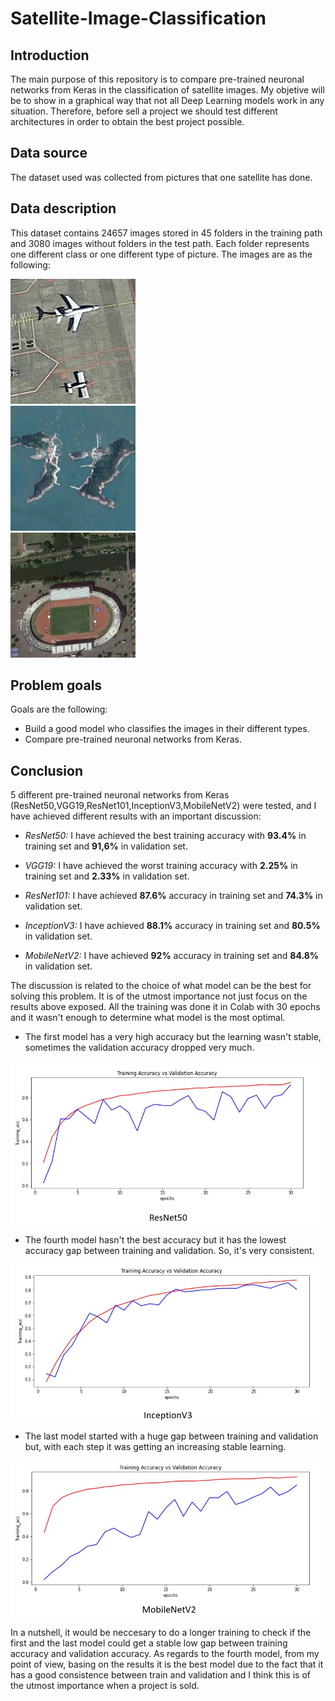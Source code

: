 # Satellite-Image-Classification

## Introduction

The main purpose of this repository is to compare pre-trained neuronal networks from Keras in the classification of satellite images. My objetive will be to show in a graphical way that not all Deep Learning models work in any situation. Therefore, before sell a project we should test different architectures in order to obtain the best project possible.

## Data source

The dataset used was collected from pictures that one satellite has done.

## Data description

This dataset contains 24657 images stored in 45 folders in the training path and 3080 images without folders in the test path. Each folder represents one different class or one different type of picture. The images are as the following:

<div class="row">
  <div class="column">
    <img src="Images/airplane.jpg" width = 200>
  </div>
  <div class="column">
    <img src="Images/island.jpg" width = 200>
  </div>
  <div class="column">
    <img src="Images/stadium.jpg" width = 200>
  </div>
</div>

## Problem goals

Goals are the following:

- Build a good model who classifies the images in their different types.
- Compare pre-trained neuronal networks from Keras.

## Conclusion

5 different pre-trained neuronal networks from Keras (ResNet50,VGG19,ResNet101,InceptionV3,MobileNetV2) were tested, and I have achieved different results with an important discussion:

- *ResNet50:* I have achieved the best training accuracy with **93.4%** in training set and **91,6%** in validation set.

- *VGG19:* I have achieved the worst training accuracy with **2.25%** in training set and **2.33%** in validation set.

- *ResNet101:* I have achieved **87.6%** accuracy in training set and **74.3%** in validation set.

- *InceptionV3:* I have achieved **88.1%** accuracy in training set and **80.5%** in validation set.

- *MobileNetV2:* I have achieved **92%** accuracy in training set and **84.8%** in validation set.

The discussion is related to the choice of what model can be the best for solving this problem. It is of the utmost importance not just focus on the results above exposed. All the training was done it in Colab with 30 epochs and it wasn't enough to determine what model is the most optimal.

- The first model has a very high accuracy but the learning wasn't stable, sometimes the validation accuracy dropped very much.

<img src = "Images/resnet50.jpg" width = 500>

- The fourth model hasn't the best accuracy but it has the lowest accuracy gap between training and validation. So, it's very consistent.

<img src = "Images/inceptionv3.jpg" width = 500>

- The last model started with a huge gap between training and validation but, with each step it was getting an increasing stable learning.

<img src = "Images/mobilenetv2.jpg" width = 500>

In a nutshell, it would be neccesary to do a longer training to check if the first and the last model could get a stable low gap between training accuracy and validation accuracy. As regards to the fourth model, from my point of view, basing on the results it is the best model due to the fact that it has a good consistence between train and validation and I think this is of the utmost importance when a project is sold.

